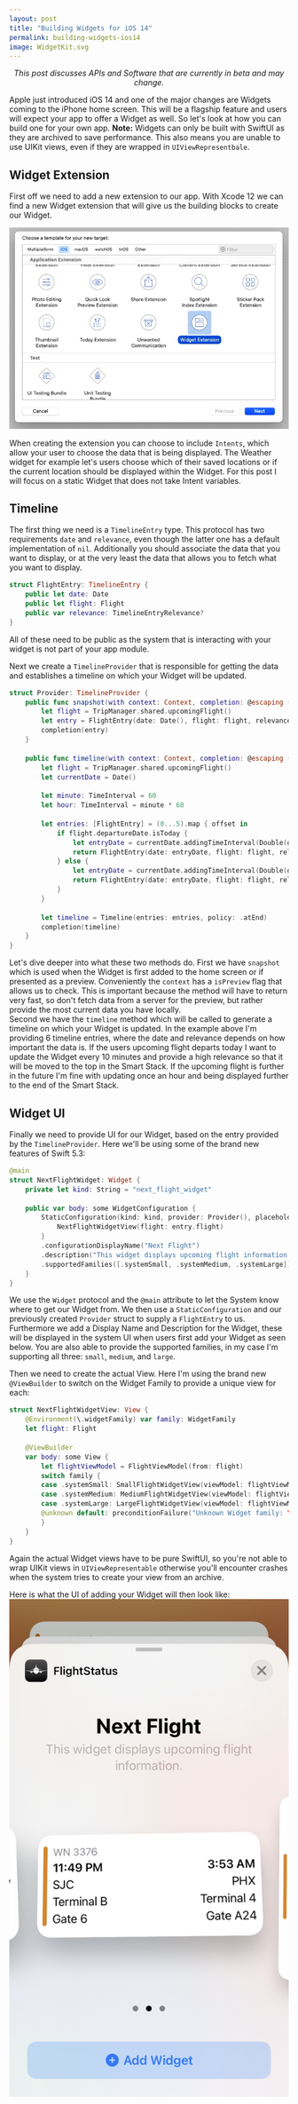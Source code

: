 ```yaml
---
layout: post
title: "Building Widgets for iOS 14"
permalink: building-widgets-ios14
image: WidgetKit.svg
---
```


<p style="text-align:center;font-style: italic;">This post discusses APIs and Software that are currently in beta and may change.</p>

Apple just introduced iOS 14 and one of the major changes are Widgets coming to the iPhone home screen. This will be a flagship feature and users will expect your app to offer a Widget as well. So let's look at how you can build one for your own app. **Note:** Widgets can only be built with SwiftUI as they are archived to save performance. This also means you are unable to use UIKit views, even if they are wrapped in `UIViewRepresentbale`.

## Widget Extension
First off we need to add a new extension to our app. With Xcode 12 we can find a new Widget extension that will give us the building blocks to create our Widget.

![Xcode Extension Menu](./assets/images/Widgets/WidgetExtension.jpeg)

When creating the extension you can choose to include `Intents`, which allow your user to choose the data that is being displayed. The Weather widget for example let's users choose which of their saved locations or if the current location should be displayed within the Widget. For this post I will focus on a static Widget that does not take Intent variables.

## Timeline
The first thing we need is a `TimelineEntry` type. This protocol has two requirements `date` and `relevance`, even though the latter one has a default implementation of `nil`. Additionally you should associate the data that you want to display, or at the very least the data that allows you to fetch what you want to display.

```swift
struct FlightEntry: TimelineEntry {
    public let date: Date
    public let flight: Flight
    public var relevance: TimelineEntryRelevance?
}
``` 
All of these need to be public as the system that is interacting with your widget is not part of your app module.

Next we create a `TimelineProvider` that is responsible for getting the data and establishes a timeline on which your Widget will be updated.

```swift
struct Provider: TimelineProvider {
    public func snapshot(with context: Context, completion: @escaping (FlightEntry) -> ()) {
        let flight = TripManager.shared.upcomingFlight()
        let entry = FlightEntry(date: Date(), flight: flight, relevance: .init(score: flight.departureDate.isToday ? 50 : 500))
        completion(entry)
    }

    public func timeline(with context: Context, completion: @escaping (Timeline<Entry>) -> ()) {
        let flight = TripManager.shared.upcomingFlight()
        let currentDate = Date()
        
        let minute: TimeInterval = 60
        let hour: TimeInterval = minute * 60
        
        let entries: [FlightEntry] = (0...5).map { offset in
            if flight.departureDate.isToday {
                let entryDate = currentDate.addingTimeInterval(Double(offset) * 10 * minute)
                return FlightEntry(date: entryDate, flight: flight, relevance: .init(score: 50))
            } else {
                let entryDate = currentDate.addingTimeInterval(Double(offset) * hour)
                return FlightEntry(date: entryDate, flight: flight, relevance: .init(score: 500))
            }
        }
        
        let timeline = Timeline(entries: entries, policy: .atEnd)
        completion(timeline)
    }
}
```

Let's dive deeper into what these two methods do. First we have `snapshot` which is used when the Widget is first added to the home screen or if presented as a preview. Conveniently the `context` has a `isPreview` flag that allows us to check. This is important because the method will have to return very fast, so don't fetch data from a server for the preview, but rather provide the most current data you have locally.  
Second we have the `timeline` method which will be called to generate a timeline on which your Widget is updated. In the example above I'm providing 6 timeline entries, where the date and relevance depends on how important the data is. If the users upcoming flight departs today I want to update the Widget every 10 minutes and provide a high relevance so that it will be moved to the top in the Smart Stack. If the upcoming flight is further in the future I'm fine with updating once an hour and being displayed further to the end of the Smart Stack.

## Widget UI 
Finally we need to provide UI for our Widget, based on the entry provided by the `TimelineProvider`. Here we'll be using some of the brand new features of Swift 5.3:

```swift
@main
struct NextFlightWidget: Widget {
    private let kind: String = "next_flight_widget"
	
    public var body: some WidgetConfiguration {
        StaticConfiguration(kind: kind, provider: Provider(), placeholder: PlaceholderView()) { entry in
            NextFlightWidgetView(flight: entry.flight)
        }
        .configurationDisplayName("Next Flight")
        .description("This widget displays upcoming flight information.")
        .supportedFamilies([.systemSmall, .systemMedium, .systemLarge])
    }
}
```

We use the `Widget` protocol and the `@main` attribute to let the System know where to get our Widget from. We then use a `StaticConfiguration` and our previously created `Provider` struct to supply a `FlightEntry` to us. Furthermore we add a Display Name and Description for the Widget, these will be displayed in the system UI when users first add your Widget as seen below. You are also able to provide the supported families, in my case I'm supporting all three: `small`, `medium`, and `large`.

Then we need to create the actual View. Here I'm using the brand new `@ViewBuilder` to switch on the Widget Family to provide a unique view for each:
```swift
struct NextFlightWidgetView: View {
    @Environment(\.widgetFamily) var family: WidgetFamily
    let flight: Flight
	
    @ViewBuilder
    var body: some View {
        let flightViewModel = FlightViewModel(from: flight)
        switch family {
        case .systemSmall: SmallFlightWidgetView(viewModel: flightViewModel)
        case .systemMedium: MediumFlightWidgetView(viewModel: flightViewModel)
        case .systemLarge: LargeFlightWidgetView(viewModel: flightViewModel)
        @unknown default: preconditionFailure("Unknown Widget family: \(family)")
        }
    }
}
```
Again the actual Widget views have to be pure SwiftUI, so you're not able to wrap UIKit views in `UIViewRepresentable` otherwise you'll encounter crashes when the system tries to create your view from an archive.  

Here is what the UI of adding your Widget will then look like:
![Add Flight Widget](./assets/images/Widgets/AddWidget.jpeg)
